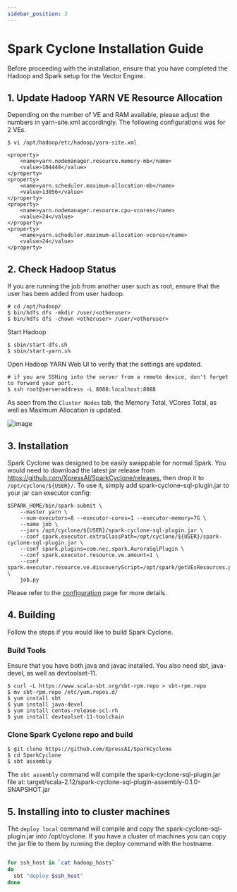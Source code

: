 ```yaml
---
sidebar_position: 3
---
```

# Spark Cyclone Installation Guide


Before proceeding with the installation, ensure that you have completed the Hadoop and Spark setup for the Vector Engine.

## 1. Update Hadoop YARN VE Resource Allocation

Depending on the number of VE and RAM available, please adjust the numbers in yarn-site.xml accordingly. The following configurations was for 2 VEs.

	$ vi /opt/hadoop/etc/hadoop/yarn-site.xml

	<property>
        <name>yarn.nodemanager.resource.memory-mb</name>
        <value>104448</value>
    </property> 
    <property>
        <name>yarn.scheduler.maximum-allocation-mb</name>
        <value>13056</value>
    </property>
    <property>
        <name>yarn.nodemanager.resource.cpu-vcores</name>
        <value>24</value>
    </property>
    <property>
        <name>yarn.scheduler.maximum-allocation-vcores</name>
        <value>24</value>
    </property>

## 2. Check Hadoop Status

If you are running the job from another user such as root, ensure that the user has been added from user hadoop.

    # cd /opt/hadoop/
	$ bin/hdfs dfs -mkdir /user/<otheruser>
	$ bin/hdfs dfs -chown <otheruser> /user/<otheruser>

Start Hadoop

    $ sbin/start-dfs.sh
    $ sbin/start-yarn.sh

Open Hadoop YARN Web UI to verify that the settings are updated. 

    # if you are SSHing into the server from a remote device, don't forget to forward your port.
    $ ssh root@serveraddress -L 8088:localhost:8088 

As seen from the ```Cluster Nodes``` tab, the Memory Total, VCores Total, as well as Maximum Allocation is updated.

![image](https://user-images.githubusercontent.com/68586800/137414646-4ce66a4e-2f4f-4817-a5a1-686ab349a2a3.png)


## 3. Installation

Spark Cyclone was designed to be easily swappable for normal Spark. You would need to download the latest jar release from https://github.com/XpressAI/SparkCyclone/releases, then drop it to `/opt/cyclone/${USER}/`.
To use it, simply add spark-cyclone-sql-plugin.jar to your jar can executor config: 
```
$SPARK_HOME/bin/spark-submit \
    --master yarn \
    --num-executors=8 --executor-cores=1 --executor-memory=7G \
    --name job \
    --jars /opt/cyclone/${USER}/spark-cyclone-sql-plugin.jar \
    --conf spark.executor.extraClassPath=/opt/cyclone/${USER}/spark-cyclone-sql-plugin.jar \
    --conf spark.plugins=com.nec.spark.AuroraSqlPlugin \
    --conf spark.executor.resource.ve.amount=1 \
    --conf spark.executor.resource.ve.discoveryScript=/opt/spark/getVEsResources.py \
    job.py
```
Please refer to the [configuration](https://www.sparkcyclone.io/docs/configuration/spark-cyclone-configuration) page for more details.


## 4. Building
Follow the steps if you would like to build Spark Cyclone.
### Build Tools

Ensure that you have both java and javac installed. You also need sbt, java-devel, as well as devtoolset-11.

	$ curl -L https://www.scala-sbt.org/sbt-rpm.repo > sbt-rpm.repo
	$ mv sbt-rpm.repo /etc/yum.repos.d/
	$ yum install sbt
	$ yum install java-devel
    $ yum install centos-release-scl-rh
    $ yum install devtoolset-11-toolchain

### Clone Spark Cyclone repo and build

	$ git clone https://github.com/XpressAI/SparkCyclone
	$ cd SparkCyclone
	$ sbt assembly

The `sbt assembly` command will compile the spark-cyclone-sql-plugin.jar file at:
    target/scala-2.12/spark-cyclone-sql-plugin-assembly-0.1.0-SNAPSHOT.jar

## 5. Installing into to cluster machines

The `deploy local` command will compile and copy the spark-cyclone-sql-plugin.jar into /opt/cyclone.  If you have a 
cluster of machines you can copy the jar file to them by running the deploy command with the hostname.

```bash

for ssh_host in `cat hadoop_hosts`
do
  sbt "deploy $ssh_host"
done
```
